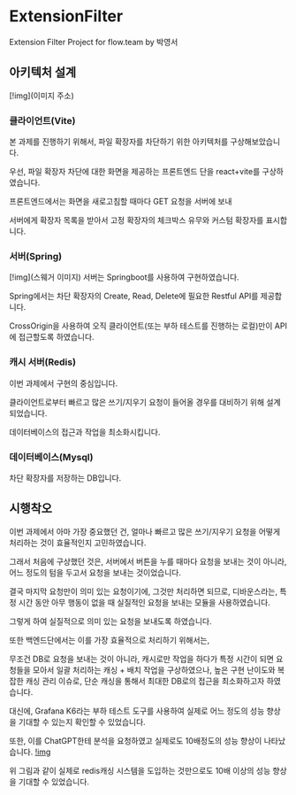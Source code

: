 # ExtensionFilter

Extension Filter Project for flow.team by 박영서
 

## 아키텍처 설계

[!img](이미지 주소)

### 클라이언트(Vite)
본 과제를 진행하기 위해서, 파일 확장자를 차단하기 위한 아키텍처를 구상해보았습니다.

우선, 파일 확장자 차단에 대한 화면을 제공하는 프론트엔드 단을 react+vite를 구상하였습니다.

프론트엔드에서는 화면을 새로고침할 때마다 GET 요청을 서버에 보내
 
서버에게 확장자 목록을 받아서 고정 확장자의 체크박스 유무와 커스텀 확장자를 표시합니다.

### 서버(Spring)
[!img](스웨거 이미지)
서버는 Springboot를 사용하여 구현하였습니다.

Spring에서는 차단 확장자의 Create, Read, Delete에 필요한 Restful API를 제공합니다.

CrossOrigin을 사용하여 오직 클라이언트(또는 부하 테스트를 진행하는 로컬)만이 API에 접근할도록 하였습니다.


### 캐시 서버(Redis)
이번 과제에서 구현의 중심입니다.

클라이언트로부터 빠르고 많은 쓰기/지우기 요청이 들어올 경우를 대비하기 위해 설계되었습니다.

데이터베이스의 접근과 작업을 최소화시킵니다.

### 데이터베이스(Mysql)
차단 확장자를 저장하는 DB입니다.

## 시행착오
이번 과제에서 아마 가장 중요했던 건, 얼마나 빠르고 많은 쓰기/지우기 요청을 어떻게 처리하는 것이 효율적인지 고민하였습니다.

그래서 처음에 구상했던 것은, 서버에서 버튼을 누를 때마다 요청을 보내는 것이 아니라, 어느 정도의 텀을 두고서 요청을 보내는 것이었습니다.

결국 마지막 요청만이 의미 있는 요청이기에, 그것만 처리하면 되므로, 디바운스라는, 특정 시간 동안 아무 행동이 없을 때 실질적인 요청을 보내는 모듈을 사용하였습니다.

그렇게 하여 실질적으로 의미 있는 요청을 보내도록 하였습니다.

또한 백엔드단에서는 이를 가장 효율적으로 처리하기 위해서는,

무조건 DB로 요청을 보내는 것이 아니라, 캐시로만 작업을 하다가 특정 시간이 되면 요청들을 모아서 일괄 처리하는 캐싱 + 배치 작업을 구상하였으나, 높은 구현 난이도와 복잡한 캐싱 관리 이슈로, 단순 캐싱을 통해서 최대한 DB로의 접근을 최소화하고자 하였습니다.

대신에, Grafana K6라는 부하 테스트 도구를 사용하여 실제로 어느 정도의 성능 향상을 기대할 수 있는지 확인할 수 있었습니다.

또한, 이를 ChatGPT한테 분석을 요청하였고 실제로도 10배정도의 성능 향상이 나타났습니다.
[!img](k6)

위 그림과 같이 실제로 redis캐싱 시스템을 도입하는 것만으로도 10배 이상의 성능 향상을 기대할 수 있었습니다.